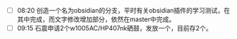 - [ ] 08:20 创造一个名为obsidian的分支，平时有关obsidian插件的学习测试，在其中完成，而文字修改增加部分，依然在master中完成。
- [ ] 09:15 石震申请2个w1005AC/HP407nk硒鼓，发放一个，目前存2个。